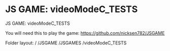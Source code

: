 # JS GAME: videoModeC_TESTS
JS GAME: videoModeC_TESTS

You will need this to play the game:
https://github.com/nicksen782/JSGAME

Folder layout:
/
	/JSGAME
	/JSGAMES
		/videoModeC_TESTS